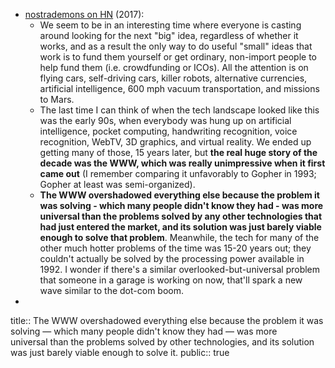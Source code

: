 - [nostrademons on HN](https://news.ycombinator.com/item?id=15163103) (2017):
	- We seem to be in an interesting time where everyone is casting around looking for the next "big" idea, regardless of whether it works, and as a result the only way to do useful "small" ideas that work is to fund them yourself or get ordinary, non-import people to help fund them (i.e. crowdfunding or ICOs). All the attention is on flying cars, self-driving cars, killer robots, alternative currencies, artificial intelligence, 600 mph vacuum transportation, and missions to Mars.
	- The last time I can think of when the tech landscape looked like this was the early 90s, when everybody was hung up on artificial intelligence, pocket computing, handwriting recognition, voice recognition, WebTV, 3D graphics, and virtual reality. We ended up getting many of those, 15 years later, but **the real huge story of the decade was the WWW, which was really unimpressive when it first came out** (I remember comparing it unfavorably to Gopher in 1993; Gopher at least was semi-organized).
	- **The WWW overshadowed everything else because the problem it was solving - which many people didn't know they had - was more universal than the problems solved by any other technologies that had just entered the market, and its solution was just barely viable enough to solve that problem**. Meanwhile, the tech for many of the other much hotter problems of the time was 15-20 years out; they couldn't actually be solved by the processing power available in 1992. I wonder if there's a similar overlooked-but-universal problem that someone in a garage is working on now, that'll spark a new wave similar to the dot-com boom.
-
title:: The WWW overshadowed everything else because the problem it was solving — which many people didn't know they had — was more universal than the problems solved by other technologies, and its solution was just barely viable enough to solve it.
public:: true
